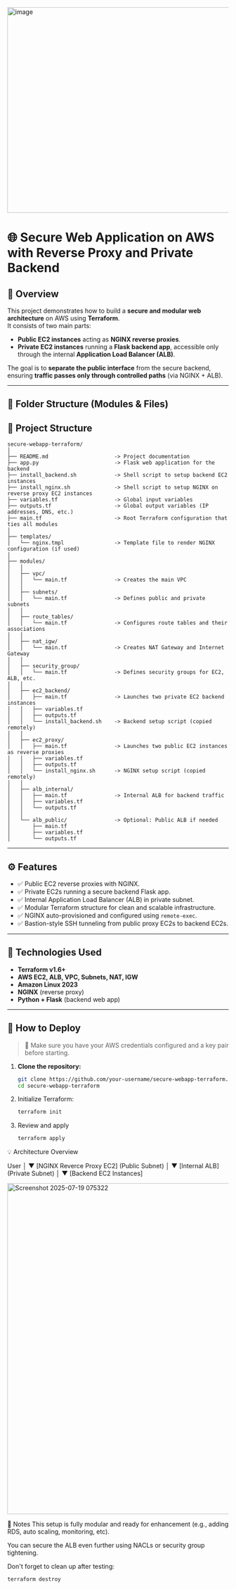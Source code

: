
<img width="782" height="467" alt="image" src="https://github.com/user-attachments/assets/b3cda761-3ce8-4d6d-a2f2-dcc888c6e31a" />


# 🌐 Secure Web Application on AWS with Reverse Proxy and Private Backend

## 📘 Overview

This project demonstrates how to build a **secure and modular web architecture** on AWS using **Terraform**.  
It consists of two main parts:

- **Public EC2 instances** acting as **NGINX reverse proxies**.
- **Private EC2 instances** running a **Flask backend app**, accessible only through the internal **Application Load Balancer (ALB)**.

The goal is to **separate the public interface** from the secure backend, ensuring **traffic passes only through controlled paths** (via NGINX + ALB).

---

## 📁 Folder Structure (Modules & Files)
## 📁 Project Structure

```
secure-webapp-terraform/
│
├── README.md                     -> Project documentation
├── app.py                        -> Flask web application for the backend
├── install_backend.sh            -> Shell script to setup backend EC2 instances
├── install_nginx.sh              -> Shell script to setup NGINX on reverse proxy EC2 instances
├── variables.tf                  -> Global input variables
├── outputs.tf                    -> Global output variables (IP addresses, DNS, etc.)
├── main.tf                       -> Root Terraform configuration that ties all modules
│
├── templates/
│   └── nginx.tmpl                -> Template file to render NGINX configuration (if used)
│
├── modules/
│   │
│   ├── vpc/
│   │   └── main.tf               -> Creates the main VPC
│   │
│   ├── subnets/
│   │   └── main.tf               -> Defines public and private subnets
│   │
│   ├── route_tables/
│   │   └── main.tf               -> Configures route tables and their associations
│   │
│   ├── nat_igw/
│   │   └── main.tf               -> Creates NAT Gateway and Internet Gateway
│   │
│   ├── security_group/
│   │   └── main.tf               -> Defines security groups for EC2, ALB, etc.
│   │
│   ├── ec2_backend/
│   │   ├── main.tf               -> Launches two private EC2 backend instances
│   │   ├── variables.tf
│   │   ├── outputs.tf
│   │   └── install_backend.sh    -> Backend setup script (copied remotely)
│   │
│   ├── ec2_proxy/
│   │   ├── main.tf               -> Launches two public EC2 instances as reverse proxies
│   │   ├── variables.tf
│   │   ├── outputs.tf
│   │   └── install_nginx.sh      -> NGINX setup script (copied remotely)
│   │
│   ├── alb_internal/
│   │   ├── main.tf               -> Internal ALB for backend traffic
│   │   ├── variables.tf
│   │   └── outputs.tf
│   │
│   └── alb_public/               -> Optional: Public ALB if needed
│       ├── main.tf
│       ├── variables.tf
│       └── outputs.tf
```


---

## ⚙️ Features

- ✅ Public EC2 reverse proxies with NGINX.
- ✅ Private EC2s running a secure backend Flask app.
- ✅ Internal Application Load Balancer (ALB) in private subnet.
- ✅ Modular Terraform structure for clean and scalable infrastructure.
- ✅ NGINX auto-provisioned and configured using `remote-exec`.
- ✅ Bastion-style SSH tunneling from public proxy EC2s to backend EC2s.

---

## 🧰 Technologies Used

- **Terraform v1.6+**
- **AWS EC2, ALB, VPC, Subnets, NAT, IGW**
- **Amazon Linux 2023**
- **NGINX** (reverse proxy)
- **Python + Flask** (backend web app)

---

## 🚀 How to Deploy

> 📝 Make sure you have your AWS credentials configured and a key pair before starting.

1. **Clone the repository:**
   ```bash
   git clone https://github.com/your-username/secure-webapp-terraform.git
   cd secure-webapp-terraform
   
2. Initialize Terraform:
   ```bash
   terraform init


3. Review and apply
   ```bash
   terraform apply


💡 Architecture Overview

User
 │
 ▼
[NGINX Reverce Proxy EC2] (Public Subnet)
 │
 ▼
[Internal ALB] (Private Subnet)
 │
 ▼
[Backend EC2 Instances] 


<img width="1702" height="752" alt="Screenshot 2025-07-19 075322" src="https://github.com/user-attachments/assets/48ce0e7b-ce07-4cfb-89bc-1d4049472e81" />



📌 Notes
This setup is fully modular and ready for enhancement (e.g., adding RDS, auto scaling, monitoring, etc).

You can secure the ALB even further using NACLs or security group tightening.

Don't forget to clean up after testing:
```bash
terraform destroy
